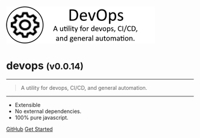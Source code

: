 <!-- _coverpage.md -->

![logo](media/devops-banner-large.png)

# devops <small>(v0.0.14)</small>

<hr>

> A utility for devops, CI/CD, and general automation.

<hr>

- Extensible
- No external dependencies.
- 100% pure javascript.

[GitHub](https://github.com/liquicode/devops)
[Get Started](external/readme.md)


<!-- background image -->
<!-- ![]() -->

<!-- background color -->
<!-- ![color](#cceeff) -->
<!-- ![color](#2980B9) -->
